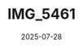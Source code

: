 ---
title: "IMG_5461"
date: 2025-07-28
tags: [winterscape]
image: "/gallery/winterscape/IMG_5461/IMG_5461.jpg"
---